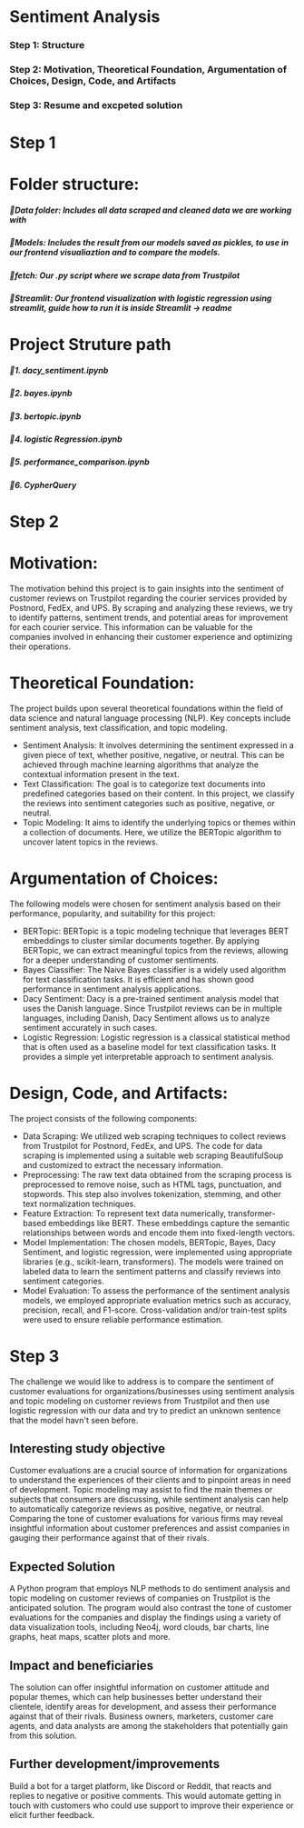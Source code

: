 # Sentiment Analysis
### Step 1: Structure
### Step 2: Motivation, Theoretical Foundation, Argumentation of Choices, Design, Code, and Artifacts
### Step 3: Resume and excpeted solution


# Step 1
# Folder structure:
##### 📁Data folder: Includes all data scraped and cleaned data we are working with
##### 📁Models: Includes the result from our models saved as pickles, to use in our frontend visualiaztion and to compare the models.
##### 📁fetch: Our .py script where we scrape data from Trustpilot
##### 📁Streamlit: Our frontend visualization with logistic regression using streamlit, guide how to run it is inside Streamlit -> readme

# Project Struture path
##### 📑1. dacy_sentiment.ipynb
##### 📑2. bayes.ipynb
##### 📑3. bertopic.ipynb
##### 📑4. logistic Regression.ipynb
##### 📑5. performance_comparison.ipynb
##### 📑6. CypherQuery

# Step 2
# Motivation:
The motivation behind this  project is to gain insights into the sentiment of customer reviews on Trustpilot regarding the courier services provided by Postnord, FedEx, and UPS. By scraping and analyzing these reviews, we try to identify patterns, sentiment trends, and potential areas for improvement for each courier service. This information can be valuable for the companies involved in enhancing their customer experience and optimizing their operations.

# Theoretical Foundation:

The project builds upon several theoretical foundations within the field of data science and natural language processing (NLP). Key concepts include sentiment analysis, text classification, and topic modeling.
- Sentiment Analysis: It involves determining the sentiment expressed in a given piece of text, whether positive, negative, or neutral. This can be achieved through machine learning algorithms that analyze the contextual information present in the text.
- Text Classification: The goal is to categorize text documents into predefined categories based on their content. In this project, we classify the reviews into sentiment categories such as positive, negative, or neutral.
- Topic Modeling: It aims to identify the underlying topics or themes within a collection of documents. Here, we utilize the BERTopic algorithm to uncover latent topics in the reviews.

# Argumentation of Choices:

The following models were chosen for sentiment analysis based on their performance, popularity, and suitability for this project:
- BERTopic: BERTopic is a topic modeling technique that leverages BERT embeddings to cluster similar documents together. By applying BERTopic, we can extract meaningful topics from the reviews, allowing for a deeper understanding of customer sentiments.
- Bayes Classifier: The Naive Bayes classifier is a widely used algorithm for text classification tasks. It is efficient and has shown good performance in sentiment analysis applications.
- Dacy Sentiment: Dacy is a pre-trained sentiment analysis model that uses the Danish language. Since Trustpilot reviews can be in multiple languages, including Danish, Dacy Sentiment allows us to analyze sentiment accurately in such cases.
- Logistic Regression: Logistic regression is a classical statistical method that is often used as a baseline model for text classification tasks. It provides a simple yet interpretable approach to sentiment analysis.

# Design, Code, and Artifacts:

The project consists of the following components:
- Data Scraping: We utilized web scraping techniques to collect reviews from Trustpilot for Postnord, FedEx, and UPS. The code for data scraping is implemented using a suitable web scraping BeautifulSoup and customized to extract the necessary information.
- Preprocessing: The raw text data obtained from the scraping process is preprocessed to remove noise, such as HTML tags, punctuation, and stopwords. This step also involves tokenization, stemming, and other text normalization techniques.
- Feature Extraction: To represent text data numerically, transformer-based embeddings like BERT. These embeddings capture the semantic relationships between words and encode them into fixed-length vectors.
- Model Implementation: The chosen models, BERTopic, Bayes, Dacy Sentiment, and logistic regression, were implemented using appropriate libraries (e.g., scikit-learn, transformers). The models were trained on labeled data to learn the sentiment patterns and classify reviews into sentiment categories.
- Model Evaluation: To assess the performance of the sentiment analysis models, we employed appropriate evaluation metrics such as accuracy, precision, recall, and F1-score. Cross-validation and/or train-test splits were used to ensure reliable performance estimation.


# Step 3
The challenge we would like to address is to compare the sentiment of customer evaluations for organizations/businesses using sentiment analysis and topic modeling on customer reviews from Trustpilot and then use logistic regression with our data and try to predict an unknown sentence that the model havn't seen before.

## Interesting study objective
Customer evaluations are a crucial source of information for organizations to understand the experiences of their clients and to pinpoint areas in need of development. Topic modeling may assist to find the main themes or subjects that consumers are discussing, while sentiment analysis can help to automatically categorize reviews as positive, negative, or neutral. Comparing the tone of customer evaluations for various firms may reveal insightful information about customer preferences and assist companies in gauging their performance against that of their rivals. 

## Expected Solution
A Python program that employs NLP methods to do sentiment analysis and topic modeling on customer reviews of companies on Trustpilot is the anticipated solution. The program would also contrast the tone of customer evaluations for the companies and display the findings using a variety of data visualization tools, including Neo4j, word clouds, bar charts, line graphs, heat maps, scatter plots and more.

## Impact and beneficiaries
The solution can offer insightful information on customer attitude and popular themes, which can help businesses better understand their clientele, identify areas for development, and assess their performance against that of their rivals. Business owners, marketers, customer care agents, and data analysts are among the stakeholders that potentially gain from this solution.

## Further development/improvements 
Build a bot for a target platform, like Discord or Reddit, that reacts and replies to negative or positive comments. This would automate getting in touch with customers who could use support to improve their experience or elicit further feedback.




